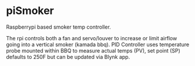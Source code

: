 # piSmoker
Raspberrypi based smoker temp controller.

The rpi controls both a fan and servo/louver to increase or limit airflow going into a vertical smoker (kamada bbq). PID Controller uses temperature probe mounted within BBQ to measure actual temps (PV), set point (SP) defaults to 250F but can be updated via Blynk app. 


